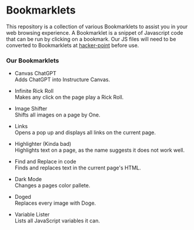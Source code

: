 # Bookmarklets

This repository is a collection of various Bookmarklets to assist you in your web browsing experience.
A Bookmarklet is a snippet of Javascript code that can be run by clicking on a bookmark.
Our JS files will need to be converted to Bookmarklets at [hacker-point](https://hacker-point.com/projects/bookmarklets/maker/) before use.

### Our Bookmarklets

- Canvas ChatGPT  
  Adds ChatGPT into Instructure Canvas.
  
- Infinite Rick Roll  
  Makes any click on the page play a Rick Roll.
  
- Image Shifter  
  Shifts all images on a page by One.
  
- Links  
  Opens a pop up and displays all links on the current page.
  
- Highlighter (Kinda bad)  
  Highlights text on a page, as the name suggests it does not work well.
  
- Find and Replace in code  
  Finds and replaces text in the current page's HTML.

- Dark Mode  
  Changes a pages color pallete.

- Doged  
  Replaces every image with Doge.

- Variable Lister  
  Lists all JavaScript variables it can.
